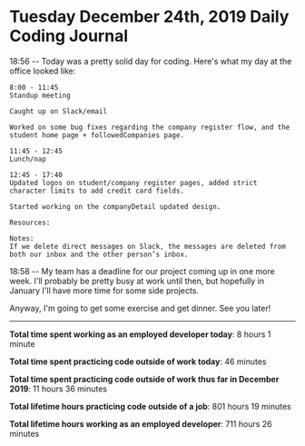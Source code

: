 # Tuesday December 24th, 2019 Daily Coding Journal

18:56 -- Today was a pretty solid day for coding. Here's what my day at the office looked like:
```
8:00 - 11:45
Standup meeting

Caught up on Slack/email

Worked on some bug fixes regarding the company register flow, and the student home page + followedCompanies page.

11:45 - 12:45
Lunch/nap

12:45 - 17:40
Updated logos on student/company register pages, added strict character limits to add credit card fields.

Started working on the companyDetail updated design.

Resources:

Notes:
If we delete direct messages on Slack, the messages are deleted from both our inbox and the other person’s inbox.
```
18:58 -- My team has a deadline for our project coming up in one more week. I'll probably be pretty busy at work until then, but hopefully in January I'll have more time for some side projects.

Anyway, I'm going to get some exercise and get dinner. See you later!
___
**Total time spent working as an employed developer today**: 8 hours 1 minute

**Total time spent practicing code outside of work today**: 46 minutes

**Total time spent practicing code outside of work thus far in December 2019**: 11 hours 36 minutes

**Total lifetime hours practicing code outside of a job**: 801 hours 19 minutes

**Total lifetime hours working as an employed developer**: 711 hours 26 minutes